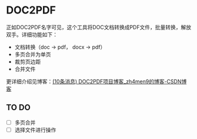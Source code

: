 # DOC2PDF

正如DOC2PDF名字可见，这个工具将DOC文档转换成PDF文件，批量转换，解放双手。详细功能如下：

- 文档转换（doc -> pdf， docx -> pdf）
- 多页合并为单页
- 裁剪页边距
- 合并文件

更详细介绍见博客：[(10条消息) DOC2PDF项目博客_zh4men9的博客-CSDN博客](https://blog.csdn.net/qq_32614873/article/details/126469728?csdn_share_tail=%7B%22type%22%3A%22blog%22%2C%22rType%22%3A%22article%22%2C%22rId%22%3A%22126469728%22%2C%22source%22%3A%22qq_32614873%22%7D)

## TO DO

* [ ] 多页合并
* [ ] 选择文件进行操作
